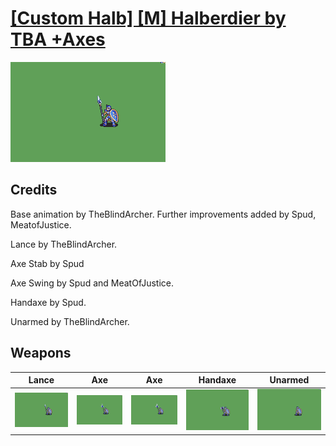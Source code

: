 # [\[Custom Halb\] \[M\] Halberdier by TBA +Axes](./)
 

<img src="./2.%20Lance/Lance_000.png" alt="[Custom Halb] [M] Halberdier by TBA +Axes standing" />

## Credits

Base animation by TheBlindArcher. Further improvements added by Spud, MeatofJustice.

Lance by TheBlindArcher.

Axe Stab by Spud

Axe Swing by Spud and MeatOfJustice.

Handaxe by Spud.

Unarmed by TheBlindArcher.

## Weapons
 

|Lance |Axe |Axe |Handaxe |Unarmed |
|  :---: | :---: | :---: | :---: | :---: |
| <img alt="Lance animation" src="./2.%20Lance/Lance.gif" /> | <img alt="Axe animation" src="./3.%20Axe%20(Stab)/Axe.gif" /> | <img alt="Axe animation" src="./3.%20Axe%20(Swing)/Axe.gif" /> | <img alt="Handaxe animation" src="./4.%20Handaxe/Handaxe.gif" /> | <img alt="Unarmed animation" src="./8.%20Unarmed/Unarmed.gif" /> |
